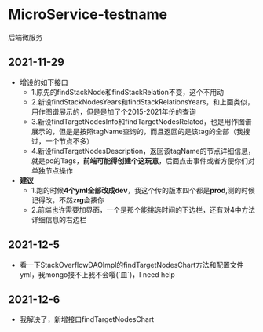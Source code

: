 # MicroService-testname

后端微服务

## 2021-11-29
- 增设的如下接口
  - 1.原先的findStackNode和findStackRelation不变，这个不用动
  - 2.新设findStackNodesYears和findStackRelationsYears，和上面类似，用作图谱展示的，但是是加了个2015-2021年份的查询
  - 3.新设findTargetNodesInfo和findTargetNodesRelated，也是用作图谱展示的，但是是按照tagName查询的，而且返回的是该tag的全部（我搜过，一个节点不多）
  - 4.新设findTargetNodesDescription，返回该tagName的节点详细信息，就是po的Tags，**前端可能得创建个这玩意**，后面点击事件或者方便你们对单独节点操作
- **建议**
  - 1.跑的时候**4个yml全部改成dev**，我这个传的版本四个都是**prod**,测的时候记得改，不然**zrg**会揍你
  - 2.前端也许需要加界面，一个是那个能挑选时间的下边栏，还有对4中方法详细信息的右边栏

## 2021-12-5
- 看一下StackOverflowDAOImpl的findTargetNodesChart方法和配置文件yml，我mongo接不上我不会嘤(`皿´)，I need help

## 2021-12-6
- 我解决了，新增接口findTargetNodesChart
